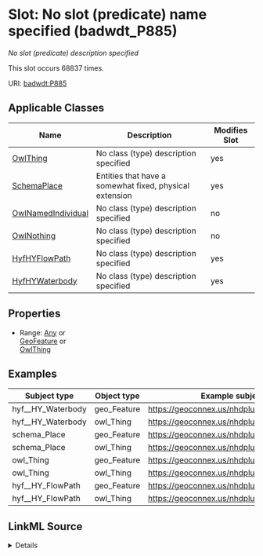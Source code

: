 

# Slot: No slot (predicate) name specified (badwdt_P885)


_No slot (predicate) description specified_






This slot occurs 68837 times.


URI: [badwdt:P885](https://www.wikidata.org/wiki/Property:P885)



<!-- no inheritance hierarchy -->





## Applicable Classes

| Name | Description | Modifies Slot |
| --- | --- | --- |
| [OwlThing](../classes/OwlThing.md) | No class (type) description specified |  yes  |
| [SchemaPlace](../classes/SchemaPlace.md) | Entities that have a somewhat fixed, physical extension |  yes  |
| [OwlNamedIndividual](../classes/OwlNamedIndividual.md) | No class (type) description specified |  no  |
| [OwlNothing](../classes/OwlNothing.md) | No class (type) description specified |  no  |
| [HyfHYFlowPath](../classes/HyfHYFlowPath.md) | No class (type) description specified |  yes  |
| [HyfHYWaterbody](../classes/HyfHYWaterbody.md) | No class (type) description specified |  yes  |







## Properties

* Range: [Any](../classes/Any.md)&nbsp;or&nbsp;<br />[GeoFeature](../classes/GeoFeature.md)&nbsp;or&nbsp;<br />[OwlThing](../classes/OwlThing.md)






## Examples

| Subject type | Object type | Example subject | Example object | Occurrences |
| --- | --- | --- | --- | --- |
| hyf__HY_Waterbody | geo_Feature | https://geoconnex.us/nhdplusv2/comid/1001 | https://geoconnex.us/nhdplusv2/comid/1001.head | 68837 |
| hyf__HY_Waterbody | owl_Thing | https://geoconnex.us/nhdplusv2/comid/1001 | https://geoconnex.us/nhdplusv2/comid/1001.head | 68837 |
| schema_Place | geo_Feature | https://geoconnex.us/nhdplusv2/comid/1001 | https://geoconnex.us/nhdplusv2/comid/1001.head | 68837 |
| schema_Place | owl_Thing | https://geoconnex.us/nhdplusv2/comid/1001 | https://geoconnex.us/nhdplusv2/comid/1001.head | 68837 |
| owl_Thing | geo_Feature | https://geoconnex.us/nhdplusv2/comid/1001 | https://geoconnex.us/nhdplusv2/comid/1001.head | 68837 |
| owl_Thing | owl_Thing | https://geoconnex.us/nhdplusv2/comid/1001 | https://geoconnex.us/nhdplusv2/comid/1001.head | 68837 |
| hyf__HY_FlowPath | geo_Feature | https://geoconnex.us/nhdplusv2/comid/1001 | https://geoconnex.us/nhdplusv2/comid/1001.head | 68837 |
| hyf__HY_FlowPath | owl_Thing | https://geoconnex.us/nhdplusv2/comid/1001 | https://geoconnex.us/nhdplusv2/comid/1001.head | 68837 |




## LinkML Source

<details>

```yaml
name: badwdt_P885
annotations:
  count:
    tag: count
    value: 68837
description: No slot (predicate) description specified
title: No slot (predicate) name specified
examples:
- object:
    example_object: https://geoconnex.us/nhdplusv2/comid/1001.head
    example_object_type: geo_Feature
    example_predicate: badwdt:P885
    example_subject: https://geoconnex.us/nhdplusv2/comid/1001
    example_subject_type: hyf__HY_Waterbody
- object:
    example_object: https://geoconnex.us/nhdplusv2/comid/1001.head
    example_object_type: owl_Thing
    example_predicate: badwdt:P885
    example_subject: https://geoconnex.us/nhdplusv2/comid/1001
    example_subject_type: hyf__HY_Waterbody
- object:
    example_object: https://geoconnex.us/nhdplusv2/comid/1001.head
    example_object_type: geo_Feature
    example_predicate: badwdt:P885
    example_subject: https://geoconnex.us/nhdplusv2/comid/1001
    example_subject_type: schema_Place
- object:
    example_object: https://geoconnex.us/nhdplusv2/comid/1001.head
    example_object_type: owl_Thing
    example_predicate: badwdt:P885
    example_subject: https://geoconnex.us/nhdplusv2/comid/1001
    example_subject_type: schema_Place
- object:
    example_object: https://geoconnex.us/nhdplusv2/comid/1001.head
    example_object_type: geo_Feature
    example_predicate: badwdt:P885
    example_subject: https://geoconnex.us/nhdplusv2/comid/1001
    example_subject_type: owl_Thing
- object:
    example_object: https://geoconnex.us/nhdplusv2/comid/1001.head
    example_object_type: owl_Thing
    example_predicate: badwdt:P885
    example_subject: https://geoconnex.us/nhdplusv2/comid/1001
    example_subject_type: owl_Thing
- object:
    example_object: https://geoconnex.us/nhdplusv2/comid/1001.head
    example_object_type: geo_Feature
    example_predicate: badwdt:P885
    example_subject: https://geoconnex.us/nhdplusv2/comid/1001
    example_subject_type: hyf__HY_FlowPath
- object:
    example_object: https://geoconnex.us/nhdplusv2/comid/1001.head
    example_object_type: owl_Thing
    example_predicate: badwdt:P885
    example_subject: https://geoconnex.us/nhdplusv2/comid/1001
    example_subject_type: hyf__HY_FlowPath
from_schema: hydrology-kg
rank: 1000
slot_uri: badwdt:P885
alias: badwdt_P885
domain_of:
- hyf__HY_FlowPath
- hyf__HY_Waterbody
- owl_Thing
- schema_Place
range: Any
any_of:
- range: geo_Feature
- range: owl_Thing

```
</details>